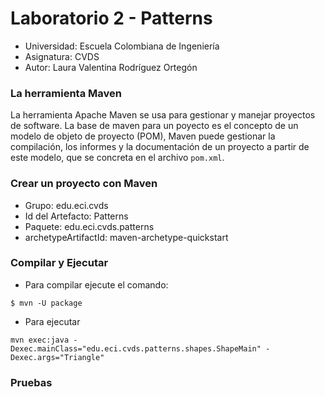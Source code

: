 # Laboratorio 2 - Patterns


* Universidad: Escuela Colombiana de Ingeniería
* Asignatura:  CVDS
* Autor: Laura Valentina Rodríguez Ortegón

### La herramienta Maven

La herramienta Apache Maven se usa para gestionar y manejar proyectos de software. La base de maven para un poyecto es el concepto de un modelo de objeto de proyecto (POM), Maven puede gestionar la compilación, los informes y la documentación de un proyecto a partir de este modelo, que se concreta en el archivo `pom.xml`.


### Crear un proyecto con Maven

* Grupo: edu.eci.cvds
* Id del Artefacto: Patterns
* Paquete: edu.eci.cvds.patterns
* archetypeArtifactId: maven-archetype-quickstart


### Compilar y Ejecutar
* Para compilar ejecute el comando:

```
$ mvn -U package
```
* Para ejecutar
```
mvn exec:java -Dexec.mainClass="edu.eci.cvds.patterns.shapes.ShapeMain" -Dexec.args="Triangle"
```

### Pruebas


